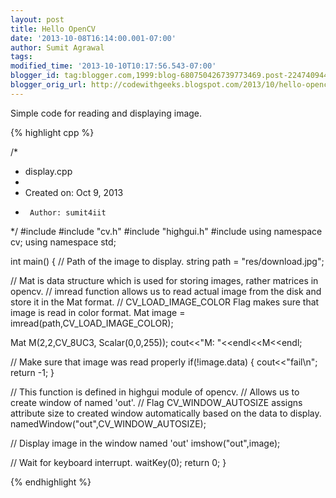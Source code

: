 ```yaml
---
layout: post
title: Hello OpenCV
date: '2013-10-08T16:14:00.001-07:00'
author: Sumit Agrawal
tags: 
modified_time: '2013-10-10T10:17:56.543-07:00'
blogger_id: tag:blogger.com,1999:blog-680750426739773469.post-2247409442868582247
blogger_orig_url: http://codewithgeeks.blogspot.com/2013/10/hello-opencv.html
---
```


Simple code for reading and displaying image.

{% highlight cpp %}

/*
 * display.cpp
 *
 *  Created on: Oct 9, 2013
 *      Author: sumit4iit
 */
#include<iostream>
#include "cv.h"
#include "highgui.h"
#include <cstring>
using namespace cv;
using namespace std;

int main()
{
 // Path of the image to display.
 string path = "res/download.jpg";

 // Mat is data structure which is used for storing images, rather matrices in opencv.
 // imread function allows us to read actual image from the disk and store it in the Mat format.
 // CV_LOAD_IMAGE_COLOR Flag makes sure that image is read in color format.
 Mat image = imread(path,CV_LOAD_IMAGE_COLOR);

 Mat M(2,2,CV_8UC3, Scalar(0,0,255));
 cout<<"M: "<<endl<<M<<endl;

 // Make sure that image was read properly
 if(!image.data)
 {
  cout<<"fail\n";
  return -1;
 }

 // This function is defined in highgui module of opencv.
 // Allows us to create window of named 'out'.
 // Flag CV_WINDOW_AUTOSIZE assigns attribute size to created window automatically based on the data to display.
 namedWindow("out",CV_WINDOW_AUTOSIZE);

 // Display image in the window named 'out'
 imshow("out",image);

 // Wait for keyboard interrupt.
 waitKey(0);
 return 0;
}

{% endhighlight %}